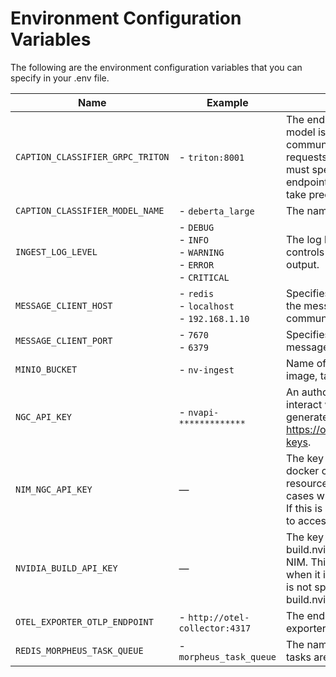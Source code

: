 # Environment Configuration Variables

The following are the environment configuration variables that you can specify in your .env file.


| Name                             | Example                        | Description                                                           |
|----------------------------------|--------------------------------|-----------------------------------------------------------------------|
| `CAPTION_CLASSIFIER_GRPC_TRITON` | - `triton:8001` <br/>                                      | The endpoint where the caption classifier model is hosted using gRPC for communication. This is used to send requests for caption classification. You must specify only ONE of an http or gRPC endpoint. If both are specified gRPC will take precedence. |
| `CAPTION_CLASSIFIER_MODEL_NAME`  | - `deberta_large` <br/>                                    | The name of the caption classifier model. |
| `INGEST_LOG_LEVEL`               | - `DEBUG` <br/> - `INFO` <br/> - `WARNING` <br/> - `ERROR` <br/> - `CRITICAL` <br/> | The log level for the ingest service, which controls the verbosity of the logging output. |
| `MESSAGE_CLIENT_HOST`            | - `redis` <br/> - `localhost` <br/> - `192.168.1.10` <br/> | Specifies the hostname or IP address of the message broker used for communication between services. |
| `MESSAGE_CLIENT_PORT`            | - `7670` <br/> - `6379` <br/>                              | Specifies the port number on which the message broker is listening. |
| `MINIO_BUCKET`                   | - `nv-ingest` <br/>                                        | Name of MinIO bucket, used to store image, table, and chart extractions. |
| `NGC_API_KEY`                    | - `nvapi-*************` <br/>                              | An authorized NGC API key, used to interact with hosted NIMs and can be generated here: https://org.ngc.nvidia.com/setup/personal-keys. |
| `NIM_NGC_API_KEY`                | —                                                          | The key that NIM microservices inside docker containers use to access NGC resources. This is necessary only in some cases when it is different from `NGC_API_KEY`. If this is not specified, `NGC_API_KEY` is used to access NGC resources. |
| `NVIDIA_BUILD_API_KEY`           | —                                                          | The key to access NIMs that are hosted on build.nvidia.com instead of a self-hosted NIM. This is necessary only in some cases when it is different from `NGC_API_KEY`. If this is not specified, `NGC_API_KEY` is used for build.nvidia.com. |
| `OTEL_EXPORTER_OTLP_ENDPOINT`    | - `http://otel-collector:4317` <br/>                       | The endpoint for the OpenTelemetry exporter, used for sending telemetry data. |
| `REDIS_MORPHEUS_TASK_QUEUE`      | - `morpheus_task_queue` <br/>                              | The name of the task queue in Redis where tasks are stored and processed. |
